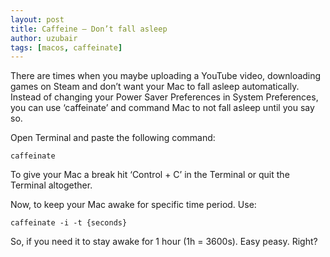 ```yaml
--- 
layout: post
title: Caffeine – Don’t fall asleep
author: uzubair
tags: [macos, caffeinate]
---
```


There are times when you maybe uploading a YouTube video, downloading games on Steam and don’t want your Mac to fall asleep automatically. Instead of changing your Power Saver Preferences in System Preferences, you can use ‘caffeinate’ and command Mac to not fall asleep until you say so.

Open Terminal and paste the following command:
```
caffeinate
```

To give your Mac a break hit ‘Control + C’ in the Terminal or quit the Terminal altogether.

Now, to keep your Mac awake for specific time period. Use:
```
caffeinate -i -t {seconds}
```

So, if you need it to stay awake for 1 hour (1h = 3600s). Easy peasy. Right?
